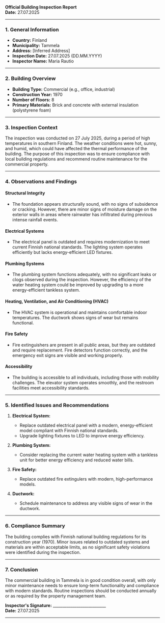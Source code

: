

**Official Building Inspection Report**  
**Date:** 27.07.2025  

---

### **1. General Information**  
- **Country:** Finland  
- **Municipality:** Tammela  
- **Address:** [Inferred Address]  
- **Inspection Date:** 27.07.2025 (DD.MM.YYYY)  
- **Inspector Name:** Maria Rautio  

---

### **2. Building Overview**  
- **Building Type:** Commercial (e.g., office, industrial)  
- **Construction Year:** 1970  
- **Number of Floors:** 8  
- **Primary Materials:** Brick and concrete with external insulation (polystyrene foam)  

---

### **3. Inspection Context**  
The inspection was conducted on 27 July 2025, during a period of high temperatures in southern Finland. The weather conditions were hot, sunny, and humid, which could have affected the thermal performance of the building. The purpose of this inspection was to ensure compliance with local building regulations and recommend routine maintenance for the commercial property.

---

### **4. Observations and Findings**  

#### **Structural Integrity**  
- The foundation appears structurally sound, with no signs of subsidence or cracking. However, there are minor signs of moisture damage on the exterior walls in areas where rainwater has infiltrated during previous intense rainfall events.  

#### **Electrical Systems**  
- The electrical panel is outdated and requires modernization to meet current Finnish national standards. The lighting system operates efficiently but lacks energy-efficient LED fixtures.  

#### **Plumbing Systems**  
- The plumbing system functions adequately, with no significant leaks or clogs observed during the inspection. However, the efficiency of the water heating system could be improved by upgrading to a more energy-efficient tankless system.  

#### **Heating, Ventilation, and Air Conditioning (HVAC)**  
- The HVAC system is operational and maintains comfortable indoor temperatures. The ductwork shows signs of wear but remains functional.  

#### **Fire Safety**  
- Fire extinguishers are present in all public areas, but they are outdated and require replacement. Fire detectors function correctly, and the emergency exit signs are visible and working properly.  

#### **Accessibility**  
- The building is accessible to all individuals, including those with mobility challenges. The elevator system operates smoothly, and the restroom facilities meet accessibility standards.  

---

### **5. Identified Issues and Recommendations**  
1. **Electrical System:**  
   - Replace outdated electrical panel with a modern, energy-efficient model compliant with Finnish national standards.  
   - Upgrade lighting fixtures to LED to improve energy efficiency.  

2. **Plumbing System:**  
   - Consider replacing the current water heating system with a tankless unit for better energy efficiency and reduced water bills.  

3. **Fire Safety:**  
   - Replace outdated fire extingulers with modern, high-performance models.  

4. **Ductwork:**  
   - Schedule maintenance to address any visible signs of wear in the ductwork.  

---

### **6. Compliance Summary**  
The building complies with Finnish national building regulations for its construction year (1970). Minor issues related to outdated systems and materials are within acceptable limits, as no significant safety violations were identified during the inspection.

---

### **7. Conclusion**  
The commercial building in Tammela is in good condition overall, with only minor maintenance needs to ensure long-term functionality and compliance with modern standards. Routine inspections should be conducted annually or as required by the property management team.  

**Inspector's Signature:** ___________________________  
**Date:** 27.07.2025  

---